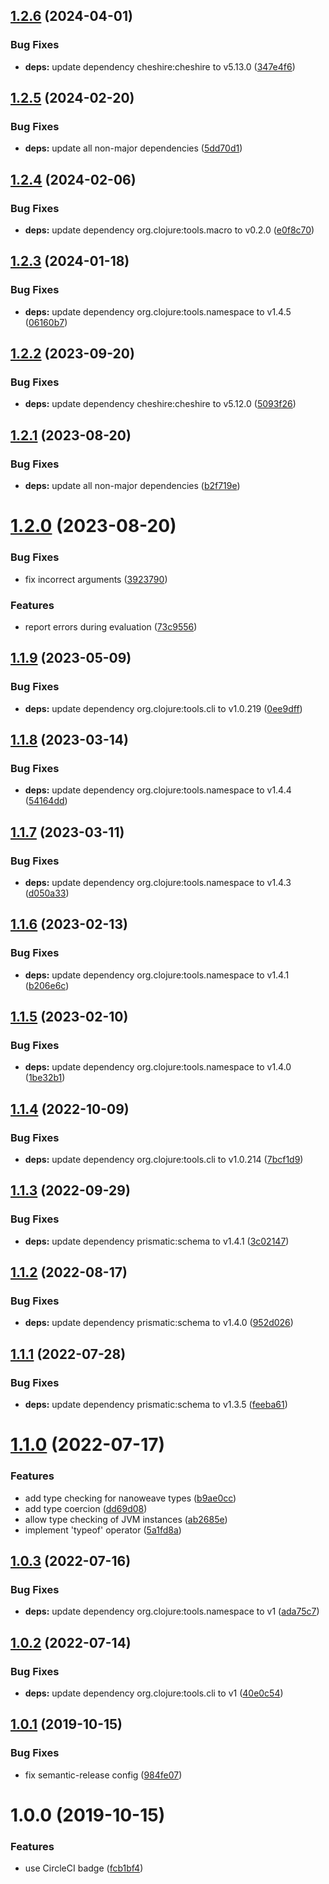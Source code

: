 ## [1.2.6](https://github.com/NoxHarmonium/nanoweave/compare/v1.2.5...v1.2.6) (2024-04-01)


### Bug Fixes

* **deps:** update dependency cheshire:cheshire to v5.13.0 ([347e4f6](https://github.com/NoxHarmonium/nanoweave/commit/347e4f62e7e86e9bbcf1cdaa7eb209e4e52aa376))

## [1.2.5](https://github.com/NoxHarmonium/nanoweave/compare/v1.2.4...v1.2.5) (2024-02-20)


### Bug Fixes

* **deps:** update all non-major dependencies ([5dd70d1](https://github.com/NoxHarmonium/nanoweave/commit/5dd70d187e28dcb70974bc23dc0b970454a35d83))

## [1.2.4](https://github.com/NoxHarmonium/nanoweave/compare/v1.2.3...v1.2.4) (2024-02-06)


### Bug Fixes

* **deps:** update dependency org.clojure:tools.macro to v0.2.0 ([e0f8c70](https://github.com/NoxHarmonium/nanoweave/commit/e0f8c70c6243981cda4e3fa38a548950b2d130ed))

## [1.2.3](https://github.com/NoxHarmonium/nanoweave/compare/v1.2.2...v1.2.3) (2024-01-18)


### Bug Fixes

* **deps:** update dependency org.clojure:tools.namespace to v1.4.5 ([06160b7](https://github.com/NoxHarmonium/nanoweave/commit/06160b77b232e7d67a4d8422c5ae74b5a2f86a16))

## [1.2.2](https://github.com/NoxHarmonium/nanoweave/compare/v1.2.1...v1.2.2) (2023-09-20)


### Bug Fixes

* **deps:** update dependency cheshire:cheshire to v5.12.0 ([5093f26](https://github.com/NoxHarmonium/nanoweave/commit/5093f26431eb3e6759d751c758ca64202c312ebd))

## [1.2.1](https://github.com/NoxHarmonium/nanoweave/compare/v1.2.0...v1.2.1) (2023-08-20)


### Bug Fixes

* **deps:** update all non-major dependencies ([b2f719e](https://github.com/NoxHarmonium/nanoweave/commit/b2f719ed1b149dc9be819b2b89f4b0136f4e95a0))

# [1.2.0](https://github.com/NoxHarmonium/nanoweave/compare/v1.1.9...v1.2.0) (2023-08-20)


### Bug Fixes

* fix incorrect arguments ([3923790](https://github.com/NoxHarmonium/nanoweave/commit/392379043bd0ac3ea4a8639263cfedfa0e47852f))


### Features

* report errors during evaluation ([73c9556](https://github.com/NoxHarmonium/nanoweave/commit/73c9556d0ac5f69a75ab99df27f727634516db24))

## [1.1.9](https://github.com/NoxHarmonium/nanoweave/compare/v1.1.8...v1.1.9) (2023-05-09)


### Bug Fixes

* **deps:** update dependency org.clojure:tools.cli to v1.0.219 ([0ee9dff](https://github.com/NoxHarmonium/nanoweave/commit/0ee9dffa507ebc74b8c0b66c3e4cc81fafb9eb82))

## [1.1.8](https://github.com/NoxHarmonium/nanoweave/compare/v1.1.7...v1.1.8) (2023-03-14)


### Bug Fixes

* **deps:** update dependency org.clojure:tools.namespace to v1.4.4 ([54164dd](https://github.com/NoxHarmonium/nanoweave/commit/54164ddc85f0e94ed02aeacce6108814e55c4afc))

## [1.1.7](https://github.com/NoxHarmonium/nanoweave/compare/v1.1.6...v1.1.7) (2023-03-11)


### Bug Fixes

* **deps:** update dependency org.clojure:tools.namespace to v1.4.3 ([d050a33](https://github.com/NoxHarmonium/nanoweave/commit/d050a331a956bc208e94bd992b0820789ef4c586))

## [1.1.6](https://github.com/NoxHarmonium/nanoweave/compare/v1.1.5...v1.1.6) (2023-02-13)


### Bug Fixes

* **deps:** update dependency org.clojure:tools.namespace to v1.4.1 ([b206e6c](https://github.com/NoxHarmonium/nanoweave/commit/b206e6c37fc550188d0c44b653077a4dfa993992))

## [1.1.5](https://github.com/NoxHarmonium/nanoweave/compare/v1.1.4...v1.1.5) (2023-02-10)


### Bug Fixes

* **deps:** update dependency org.clojure:tools.namespace to v1.4.0 ([1be32b1](https://github.com/NoxHarmonium/nanoweave/commit/1be32b175969b9c3e909dc3179377a245557a111))

## [1.1.4](https://github.com/NoxHarmonium/nanoweave/compare/v1.1.3...v1.1.4) (2022-10-09)


### Bug Fixes

* **deps:** update dependency org.clojure:tools.cli to v1.0.214 ([7bcf1d9](https://github.com/NoxHarmonium/nanoweave/commit/7bcf1d9bbb688340f260b16bc8d3a8430c1b0156))

## [1.1.3](https://github.com/NoxHarmonium/nanoweave/compare/v1.1.2...v1.1.3) (2022-09-29)


### Bug Fixes

* **deps:** update dependency prismatic:schema to v1.4.1 ([3c02147](https://github.com/NoxHarmonium/nanoweave/commit/3c02147adddcf0a61e869bfb9ed6ccf46e3ff0bc))

## [1.1.2](https://github.com/NoxHarmonium/nanoweave/compare/v1.1.1...v1.1.2) (2022-08-17)


### Bug Fixes

* **deps:** update dependency prismatic:schema to v1.4.0 ([952d026](https://github.com/NoxHarmonium/nanoweave/commit/952d0262e3459e2a4ec0bf58e29825ee18c89ae1))

## [1.1.1](https://github.com/NoxHarmonium/nanoweave/compare/v1.1.0...v1.1.1) (2022-07-28)


### Bug Fixes

* **deps:** update dependency prismatic:schema to v1.3.5 ([feeba61](https://github.com/NoxHarmonium/nanoweave/commit/feeba61e201e60895c978da85ee4ba822249cd34))

# [1.1.0](https://github.com/NoxHarmonium/nanoweave/compare/v1.0.3...v1.1.0) (2022-07-17)


### Features

* add type checking for nanoweave types ([b9ae0cc](https://github.com/NoxHarmonium/nanoweave/commit/b9ae0cc1d51055847239ec2eb35b2b715328aa75))
* add type coercion ([dd69d08](https://github.com/NoxHarmonium/nanoweave/commit/dd69d087570e6910331a2fb944772920d3803197))
* allow type checking of JVM instances ([ab2685e](https://github.com/NoxHarmonium/nanoweave/commit/ab2685ed791764cdf0fddca0eeee6bbe8095b21c))
* implement 'typeof' operator ([5a1fd8a](https://github.com/NoxHarmonium/nanoweave/commit/5a1fd8a6339dbbff117005328355b235bd6a7e4f))

## [1.0.3](https://github.com/NoxHarmonium/nanoweave/compare/v1.0.2...v1.0.3) (2022-07-16)


### Bug Fixes

* **deps:** update dependency org.clojure:tools.namespace to v1 ([ada75c7](https://github.com/NoxHarmonium/nanoweave/commit/ada75c728a139b6070308c86687b4e56ae90e369))

## [1.0.2](https://github.com/NoxHarmonium/nanoweave/compare/v1.0.1...v1.0.2) (2022-07-14)


### Bug Fixes

* **deps:** update dependency org.clojure:tools.cli to v1 ([40e0c54](https://github.com/NoxHarmonium/nanoweave/commit/40e0c5433af770d683db33f588a7e8834723e058))

## [1.0.1](https://github.com/NoxHarmonium/nanoweave/compare/v1.0.0...v1.0.1) (2019-10-15)


### Bug Fixes

* fix semantic-release config ([984fe07](https://github.com/NoxHarmonium/nanoweave/commit/984fe07466cab58737e8b7ac13f7074bee506263))

# 1.0.0 (2019-10-15)


### Features

* use CircleCI badge ([fcb1bf4](https://github.com/NoxHarmonium/nanoweave/commit/fcb1bf48cab3525c03d51dc079a5d1e95c8dd714))
